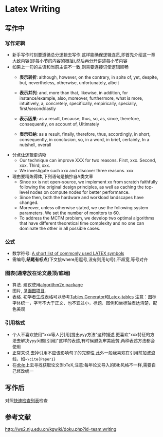 # Latex Writing

## 写作中
### 写作逻辑
- 新手写作时刻要遵循总分逻辑去写作,这样能确保逻辑连贯,即首先介绍这一章大致内容(即每小节的内容的概括),然后再分开讲述每小节内容
- 如果上一句的主语和当前主语不一致,则需要连接词使逻辑顺畅
    - **表示转折**: although, however, on the contrary, in spite of, yet, despite, but, nevertheless, otherwise, unfortunately, albeit

    - **表示并列**: and, more than that, likewise, in addition, for instance/example, also, moreover, furthermore, what is more, intuitively, a, concretely, specifically, empirically, specially, first/second/lastly

    - **表示因果**: as a result, because, thus, so, as, since, therefore, consequently, on account of, Ultimately

    - **表示归纳**: as a result, finally, therefore, thus, accordingly, in short, consequently, in conclusion, so, in a word, in brief, certainly, In a nutshell, overall
- 分点让逻辑更清晰
    - Our technique can improve XXX for two reasons. First, xxx. Second, xxx. Third, xxx.
    - We investigate such xxx and discover three reasons. xxx
- 理由要精炼得体,下列语句是摘抄自A类文章
    - Since xx is not open-source, we implement xx from scratch faithfully following the original design principles, as well as caching the top-level nodes on compute nodes for better performance.
    - Since then, both the hardware and workload landscapes have changed.
    - Moreover, unless otherwise stated, we use the following system parameters. We set the number of monitors to 60.
    - To address the MCTM problem, we develop two optimal algorithms that have different theoretical time complexity and no one can dominate the other in all possible cases.

      
### 公式
- 数学符号: [A short list of commonly used LATEX symbols](https://artofproblemsolving.com/wiki/index.php/LaTeX:Symbols)
- 需编号,**结尾有标点**(下文接where用逗号,没有则用句号),不超宽,等号对齐

### 图表(通常放在论文最顶/底端)
- 算法. 建议使用[algorithm2e package](https://www.ctan.org/pkg/algorithm2e)
- 图片, 见[画图项目](https://github.com/Josehokec/python_figure).
- 表格. 初学者生成表格可以参考[Tables Generator](https://www.tablesgenerator.com)和[Latex-tables](https://www.latex-tables.com)
注意：图标字体统一，字号不大于正文、也不宜过小，标题、图例和坐标轴表达清楚，配色美观

### 引用格式
- 个人不喜欢使用"xxx等人[引用]提出yyy方法"这种描述,更喜欢"xxx特征的方法去解决yyy问题[引用]"这样的表述,有时候避免审美疲劳,两种表述方法都会使用
- 正常来说,去掉引用不应该影响句子的完整性,此外一般我喜欢在引用前加波浪线，如`~\cite{Paper1}`
- 在[dblp](https://dblp.org/)上去寻找获取论文BibTeX,注意:每年论文导入的Bib风格不一样,需要自己修改统一

## 写作后
对照[快速检查列表](check_list.md)检查

## 参考文献
http://ws2.nju.edu.cn/kgwiki/doku.php?id=team:writing
